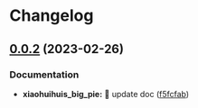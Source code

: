 # Changelog

## [0.0.2](https://github.com/AnzhiZhang/MCDReforgedPlugins/compare/xiaohuihuis_big_pie-0.0.1...xiaohuihuis_big_pie-v0.0.2) (2023-02-26)


### Documentation

* **xiaohuihuis_big_pie:** 📝 update doc ([f5fcfab](https://github.com/AnzhiZhang/MCDReforgedPlugins/commit/f5fcfab0cc77b02a1464da05007d865906c0e46b))
